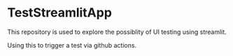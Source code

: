 # TestStreamlitApp
This repository is used to explore the possiblity of UI testing using streamlit. 

Using this to trigger a test via github actions.
